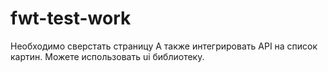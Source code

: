 # fwt-test-work

Необходимо сверстать страницу
А также интегрировать API на список картин.
Можете использовать ui библиотеку.
